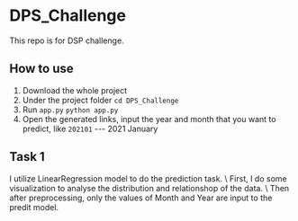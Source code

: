 # DPS_Challenge
This repo is for DSP challenge.

## How to use
1. Download the whole project
2. Under the project folder
    `cd DPS_Challenge`
3. Run `app.py`
    `python app.py`
4. Open the generated links, input the year and month that you want to predict, like
  `202101` --- 2021 January
  
## Task 1
I utilize LinearRegression model to do the prediction task. \\
First, I do some visualization to analyse the distribution and relationshop of the data. \\
Then after preprocessing, only the values of Month and Year are input to the predit model.
